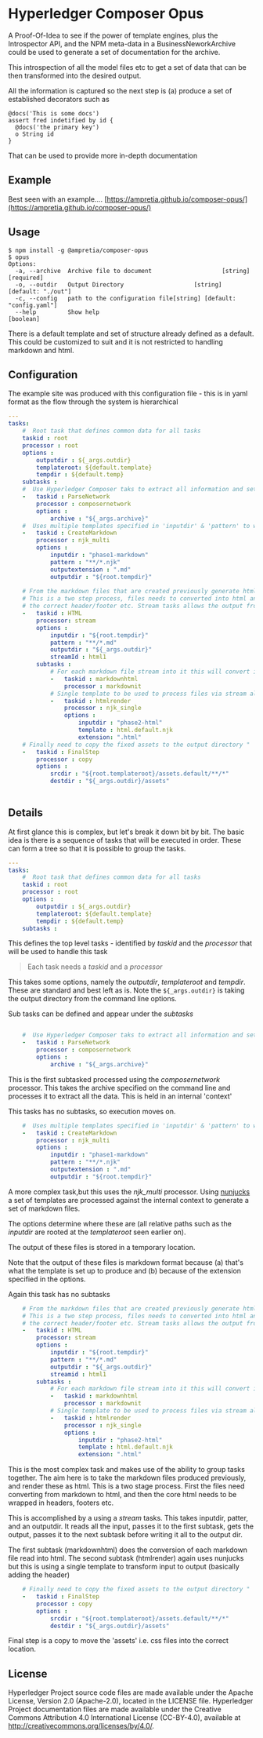 # Hyperledger Composer Opus

A Proof-Of-Idea to see if the power of template engines, plus the Introspector API, and the NPM meta-data in a BusinessNeworkArchive could be used to generate a set of documentation for the archive.

This introspection of all the model files etc to get a set of data that can be then transformed into the desired output.



All the information is captured so the next step is (a) produce a set of established decorators such as 

```
@docs('This is some docs')
assert fred indetified by id {
  @docs('the primary key')
  o String id
}
```

That can be used to provide more in-depth documentation

## Example

Best seen with an example.... [https://ampretia.github.io/composer-opus/](https://ampretia.github.io/composer-opus/)

## Usage
```
$ npm install -g @ampretia/composer-opus
$ opus
Options:
  -a, --archive  Archive file to document                    [string] [required]
  -o, --outdir   Output Directory                    [string] [default: "./out"]
  -c, --config   path to the configuration file[string] [default: "config.yaml"]
  --help         Show help                                             [boolean]

```

There is a default template and set of structure already defined as a default. This could be customized to suit and it is not restricted to handling markdown and 
html.

## Configuration
The example site was produced with this configuration file - this is in yaml format as the flow through the system is hierarchical

```yaml
--- 
tasks:
    #  Root task that defines common data for all tasks
    taskid : root
    processor : root
    options :
        outputdir : ${_args.outdir}
        templateroot: ${default.template}
        tempdir : ${default.temp}     
    subtasks :
    #  Use Hyperledger Composer taks to extract all information and setup the context
    -   taskid : ParseNetwork
        processor : composernetwork
        options :
            archive : "${_args.archive}"   
    #  Uses multiple templates specified in 'inputdir' & 'pattern' to work on the context and produce markdown output files
    -   taskid : CreateMarkdown
        processor : njk_multi
        options :
            inputdir : "phase1-markdown"
            pattern : "**/*.njk"
            outputextension : ".md"
            outputdir : "${root.tempdir}"
       
    # From the markdown files that are created previously generate html
    # This is a two step process, files needs to converted into html and then wrapped in
    # the correct header/footer etc. Stream tasks allows the output from one task to go into the second
    -   taskid : HTML
        processor: stream
        options :
            inputdir : "${root.tempdir}"
            pattern : "**/*.md"
            outputdir : "${_args.outdir}"
            streamId : html1          
        subtasks :
            # For each markdown file stream into it this will convert into html and pass on the details via the stream"          
            -   taskid : markdownhtml
                processor : markdownit
            # Single template to be used to process files via stream along with the context
            -   taskid : htmlrender
                processor : njk_single
                options :
                    inputdir : "phase2-html"
                    template : html.default.njk
                    extension: ".html"
    # Finally need to copy the fixed assets to the output directory "
    -   taskid : FinalStep
        processor : copy
        options :
            srcdir : "${root.templateroot}/assets.default/**/*" 
            destdir : "${_args.outdir}/assets"  
         

```

## Details
At first glance this is complex, but let's break it down bit by bit. The basic idea is there is a sequence of tasks that will be executed in order. These can form a tree so that it is possible to group the tasks.

```yaml
--- 
tasks:
    #  Root task that defines common data for all tasks
    taskid : root
    processor : root
    options :
        outputdir : ${_args.outdir}
        templateroot: ${default.template}
        tempdir : ${default.temp}     
    subtasks :
```

This defines the top level tasks - identified by *taskid* and the *processor* that will be used to handle this task

> Each task needs a *taskid* and a *processor*

This takes some options, namely the *outputdir*, *templateroot* and *tempdir*. These are standard and best left as is. Note the `${_args.outdir}` is taking the output directory from the command line options.

Sub tasks can be defined and appear under the *subtasks*

```yaml

    #  Use Hyperledger Composer taks to extract all information and setup the context
    -   taskid : ParseNetwork
        processor : composernetwork
        options :
            archive : "${_args.archive}"   
```

This is the first subtasked processed using the *composernetwork* processor. This takes the archive specified on the command line and processes it to extract all the data. This is held in an internal 'context'

This tasks has no subtasks, so execution moves on.

```yaml
    #  Uses multiple templates specified in 'inputdir' & 'pattern' to work on the context and produce markdown output files
    -   taskid : CreateMarkdown
        processor : njk_multi
        options :
            inputdir : "phase1-markdown"
            pattern : "**/*.njk"
            outputextension : ".md"
            outputdir : "${root.tempdir}"
```
A more complex task,but this uses the *njk_multi* processor. Using [nunjucks](https://mozilla.github.io/nunjucks/) a set of templates are processed against the internal context to generate a set of markdown files. 

The options determine where these are (all relative paths such as the *inputdir* are rooted at the *templateroot* seen earlier on).

The output of these files is stored in a temporary location.

Note that the output of these files is markdown format because (a) that's what the template is set up to produce and (b) because of the extension specified in the options.

Again this task has no subtasks

```yaml
    # From the markdown files that are created previously generate html
    # This is a two step process, files needs to converted into html and then wrapped in
    # the correct header/footer etc. Stream tasks allows the output from one task to go into the second
    -   taskid : HTML
        processor: stream
        options :
            inputdir : "${root.tempdir}"
            pattern : "**/*.md"
            outputdir : "${_args.outdir}"
            streamid : html1          
        subtasks :
            # For each markdown file stream into it this will convert into html and pass on the details via the stream"          
            -   taskid : markdownhtml
                processor : markdownit
            # Single template to be used to process files via stream along with the context
            -   taskid : htmlrender
                processor : njk_single
                options :
                    inputdir : "phase2-html"
                    template : html.default.njk
                    extension: ".html"
```
This is the most complex task and makes use of the ability to group tasks together. The aim here is to take the markdown files produced previously, and render these as html. This is a two stage process. First the files need converting from markdown to html, and then the core html needs to be wrapped in headers, footers etc. 

This is accomplished by a using a *stream* tasks. This takes inputdir, patter, and an outputdir. It reads all the input, passes it to the first subtask, gets the output, passes it to the next subtask before writing it all to the output dir.

The first subtask (markdownhtml) does the conversion of each markdown file read into html. 
The second subtask (htmlrender) again uses nunjucks but this is using a single template to transform input to output (basically adding the header)

```yaml
    # Finally need to copy the fixed assets to the output directory "
    -   taskid : FinalStep
        processor : copy
        options :
            srcdir : "${root.templateroot}/assets.default/**/*" 
            destdir : "${_args.outdir}/assets"  
```

Final step is a copy to move the 'assets' i.e. css files into the correct location.

## License <a name="license"></a>
Hyperledger Project source code files are made available under the Apache License, Version 2.0 (Apache-2.0), located in the LICENSE file. Hyperledger Project documentation files are made available under the Creative Commons Attribution 4.0 International License (CC-BY-4.0), available at http://creativecommons.org/licenses/by/4.0/.